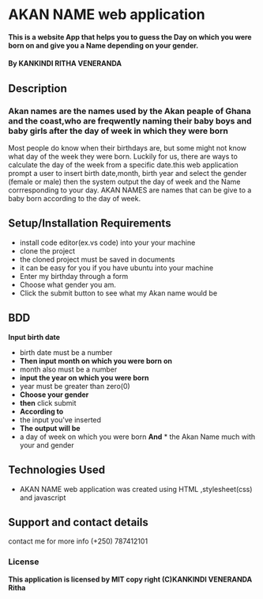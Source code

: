 # AKAN NAME web application
#### This is a website App that helps you to guess the Day on which you were born on and give you a Name depending on your gender.
#### By **KANKINDI RITHA VENERANDA**
## Description
### Akan names are the names used by the Akan peaple of Ghana and the coast,who are freqwently naming their baby boys and baby girls after the day of week in which they were born
Most people do know when their birthdays are, but some might not know what day of the week they were born. Luckily for us,
 there are ways to calculate the day of the week from a specific date.this web application prompt a user to insert birth date,month,
 birth year and select the gender (female or male) then the system output the day of week and the Name corrresponding to your day.
 AKAN NAMES are names that can be give to a baby born according to the day of week.
## Setup/Installation Requirements
* install code editor(ex.vs code) into your your machine
* clone the project 
* the cloned project must be saved in documents
* it can be easy for you if you have ubuntu into your machine
* Enter my birthday through a form 
* Choose what gender you am.
* Click the submit button to see what my Akan name would be
## BDD
**Input birth date** 
* birth date must be a number 
 * **Then input month on which you were born on** 
* month also must be a number
* **input the year on which you were born** 
* year must be greater than zero(0)
* **Choose your gender** 
* **then** click submit 
* **According to** 
* the input you've inserted
* **The output will be** 
* a day of week on which you were born **And** * the Akan Name much with your and gender

## Technologies Used
* AKAN NAME web application was created using HTML ,stylesheet(css) and javascript
## Support and contact details
contact me for more info (+250) 787412101
### License
**This application is licensed by MIT  copy right (C)KANKINDI VENERANDA Ritha**